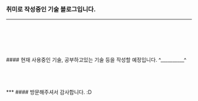 ### 취미로 작성중인 기술 블로그입니다.
***  
<br>
<br>
<br>
<br>
<br>  
#### 현재 사용중인 기술, 공부하고있는 기술 등을 작성할 예정입니다.  ^__________^  
<br/>
<br/>
<br/>
<br/>
<br/>  
***
#### 방문해주셔서 감사합니다. :D

